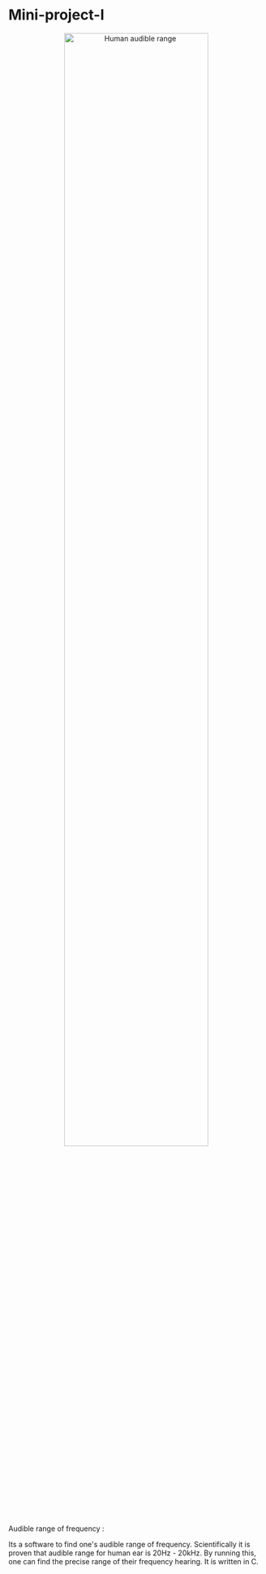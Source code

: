 # Mini-project-I

<p align="center"><img width="75%" src="https://i.ytimg.com/vi/N9DhxVQi2Ag/maxresdefault.jpg" alt="Human audible range" />

Audible range of frequency :

Its a software to find one's audible range of frequency. Scientifically it is proven that audible range for human ear is 20Hz - 20kHz. By running this, one can find the precise range of their frequency hearing.
It is written in C.

